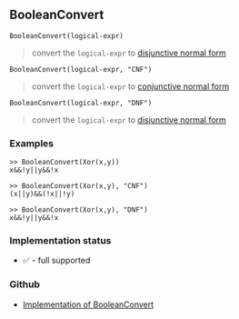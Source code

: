 ## BooleanConvert

```
BooleanConvert(logical-expr)
```

> convert the `logical-expr` to [disjunctive normal form](https://en.wikipedia.org/wiki/Disjunctive_normal_form)

```
BooleanConvert(logical-expr, "CNF")
```

> convert the `logical-expr` to [conjunctive normal form](https://en.wikipedia.org/wiki/Conjunctive_normal_form)

```
BooleanConvert(logical-expr, "DNF")
```

> convert the `logical-expr` to [disjunctive normal form](https://en.wikipedia.org/wiki/Disjunctive_normal_form)
 
### Examples

```
>> BooleanConvert(Xor(x,y))
x&&!y||y&&!x

>> BooleanConvert(Xor(x,y), "CNF")
(x||y)&&(!x||!y)

>> BooleanConvert(Xor(x,y), "DNF")
x&&!y||y&&!x
```






### Implementation status

* &#x2705; - full supported

### Github

* [Implementation of BooleanConvert](https://github.com/axkr/symja_android_library/blob/master/symja_android_library/matheclipse-core/src/main/java/org/matheclipse/core/builtin/BooleanFunctions.java#L1008) 
